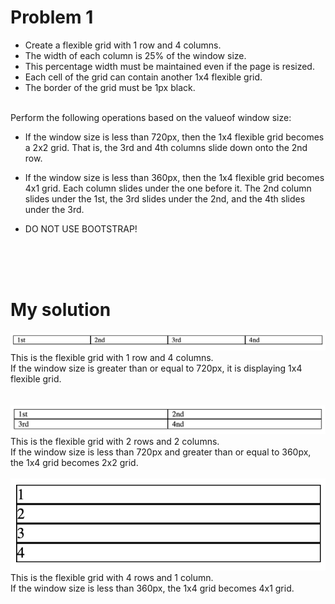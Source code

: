 # Problem 1

- Create a flexible grid with 1 row and 4 columns.
- The width of each column is 25% of the window size. 
- This percentage width must be maintained even if the page is resized.
- Each cell of the grid can contain another 1x4 flexible grid.
- The border of the grid must be 1px black.

</br>
Perform the following operations based on the valueof window size:

- If the window size is less than 720px, then the 1x4 flexible grid becomes a 2x2 grid. 
  That is, the 3rd and 4th columns slide down onto the 2nd row.

- If the window size is less than 360px, then the 1x4 flexible grid becomes 4x1 grid. Each column slides under the one before it. 
  The 2nd column slides under the 1st, the 3rd slides under the 2nd, and the 4th slides under the 3rd.
- DO NOT USE BOOTSTRAP!

</br></br></br>

# My solution
![Sketch](/images/1x4.png)
This is the flexible grid with 1 row and 4 columns.</br>
If the window size is greater than or equal to 720px, it is displaying 1x4 flexible grid.
</br></br></br>
![Sketch](/images/2x2.png)
This is the flexible grid with 2 rows and 2 columns.</br>
If the window size is less than 720px and greater than or equal to 360px, the 1x4 grid becomes 2x2 grid.
</br></br>
![Sketch](/images/4x1.png)
This is the flexible grid with 4 rows and 1 column.</br>
If the window size is less than 360px, the 1x4 grid becomes 4x1 grid.
